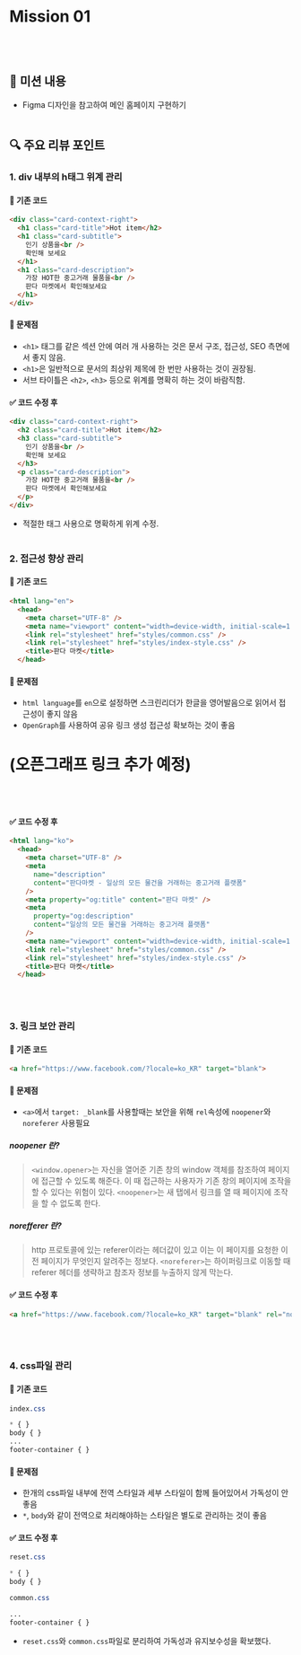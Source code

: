 # Mission 01
<br></br>
## 📝 미션 내용
- Figma 디자인을 참고하여 메인 홈페이지 구현하기
<br></br>
## 🔍 주요 리뷰 포인트
### 1. div 내부의 h태그 위계 관리
#### 📌 기존 코드
 
```html
<div class="card-context-right">
  <h1 class="card-title">Hot item</h2>
  <h1 class="card-subtitle">
    인기 상품을<br />
    확인해 보세요
  </h1>
  <h1 class="card-description">
    가장 HOT한 중고거래 물품을<br />
    판다 마켓에서 확인해보세요
  </h1>
</div>
```
#### 🚫 문제점
- `<h1>` 태그를 같은 섹션 안에 여러 개 사용하는 것은 문서 구조, 접근성, SEO 측면에서 좋지 않음.
- `<h1>`은 일반적으로 문서의 최상위 제목에 한 번만 사용하는 것이 권장됨.
- 서브 타이틀은 `<h2>`, `<h3>` 등으로 위계를 명확히 하는 것이 바람직함.

#### ✅ 코드 수정 후
```html
<div class="card-context-right">
  <h2 class="card-title">Hot item</h2>
  <h3 class="card-subtitle">
    인기 상품을<br />
    확인해 보세요
  </h3>
  <p class="card-description">
    가장 HOT한 중고거래 물품을<br />
    판다 마켓에서 확인해보세요
  </p>
</div>
```
- 적절한 태그 사용으로 명확하게 위계 수정.
<br></br>
### 2. 접근성 향상 관리
#### 📌 기존 코드
```html
<html lang="en">
  <head>
    <meta charset="UTF-8" />
    <meta name="viewport" content="width=device-width, initial-scale=1.0" />
    <link rel="stylesheet" href="styles/common.css" />
    <link rel="stylesheet" href="styles/index-style.css" />
    <title>판다 마켓</title>
  </head>
```
#### 🚫 문제점
- `html language`를 `en`으로 설정하면 스크린리더가 한글을 영어발음으로 읽어서 접근성이 좋지 않음
- `OpenGraph`를 사용하여 공유 링크 생성 접근성 확보하는 것이 좋음
# (오픈그래프 링크 추가 예정)
<br></br>
#### ✅ 코드 수정 후
```html
<html lang="ko">
  <head>
    <meta charset="UTF-8" />
    <meta
      name="description"
      content="판다마켓 - 일상의 모든 물건을 거래하는 중고거래 플랫폼"
    />
    <meta property="og:title" content="판다 마켓" />
    <meta
      property="og:description"
      content="일상의 모든 물건을 거래하는 중고거래 플랫폼"
    />
    <meta name="viewport" content="width=device-width, initial-scale=1.0" />
    <link rel="stylesheet" href="styles/common.css" />
    <link rel="stylesheet" href="styles/index-style.css" />
    <title>판다 마켓</title>
  </head>
```
<br></br>
### 3. 링크 보안 관리
#### 📌 기존 코드
```html
<a href="https://www.facebook.com/?locale=ko_KR" target="blank">
```
#### 🚫 문제점
- `<a>`에서 `target: _blank`를 사용할때는 보안을 위해 `rel`속성에 `noopener`와 `noreferer` 사용필요
##### noopener 란?
>`<window.opener>`는 자신을 열어준 기존 창의 window 객체를 참조하여 페이지에 접근할 수 있도록 해준다. 이 때 접근하는 사용자가 기존 창의 페이지에 조작을 할 수 있다는 위험이 있다.
>`<noopener>`는 새 탭에서 링크를 열 때 페이지에 조작을 할 수 없도록 한다.
##### norefferer 란?
>http 프로토콜에 있는 referer이라는 헤더값이 있고 이는 이 페이지를 요청한 이전 페이지가 무엇인지 알려주는 정보다.
>`<noreferer>`는 하이퍼링크로 이동할 때 referer 헤더를 생략하고 참조자 정보를 누출하지 않게 막는다.
#### ✅ 코드 수정 후
```html
<a href="https://www.facebook.com/?locale=ko_KR" target="blank" rel="noopener noreferer">
```
<br></br>
### 4. css파일 관리
#### 📌 기존 코드
```css
index.css

* { }
body { }
...
footer-container { }
```
#### 🚫 문제점
- 한개의 css파일 내부에 전역 스타일과 세부 스타일이 함께 들어있어서 가독성이 안좋음
- `*`, `body`와 같이 전역으로 처리해야하는 스타일은 별도로 관리하는 것이 좋음

#### ✅ 코드 수정 후
```css
reset.css

* { }
body { }
```
```css
common.css

...
footer-container { }
```
- `reset.css`와 `common.css`파일로 분리하여 가독성과 유지보수성을 확보했다.
